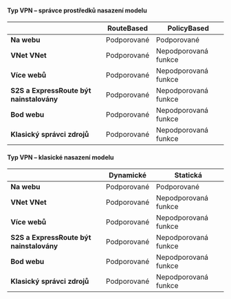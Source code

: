 #### <a name="vpn-type---resource-manager-deployment-model"></a>Typ VPN – správce prostředků nasazení modelu

|      | **RouteBased**    | **PolicyBased** |
|-----------------------------------|-------------|------------------|
| **Na webu**                  | Podporované   | Podporované        |
| **VNet VNet**                  | Podporované   | Nepodporovaná funkce    |
| **Více webů**                    | Podporované   | Nepodporovaná funkce    |
| **S2S a ExpressRoute být nainstalovány**  | Podporované   | Nepodporovaná funkce    |
| **Bod webu**                 | Podporované   | Nepodporovaná funkce    |
| **Klasický správci zdrojů**   | Podporované   | Nepodporovaná funkce    |


#### <a name="vpn-type---classic-deployment-model"></a>Typ VPN – klasické nasazení modelu


|       | **Dynamické**        | **Statická**   |
|---------------------------------------------|--------------|--------------|
| **Na webu**                            | Podporované    | Podporované      |
| **VNet VNet**                            | Podporované    | Nepodporovaná funkce  |
| **Více webů**                              | Podporované    | Nepodporovaná funkce  |
| **S2S a ExpressRoute být nainstalovány**            | Podporované    | Nepodporovaná funkce  |
| **Bod webu**                           | Podporované    | Nepodporovaná funkce  |
| **Klasický správci zdrojů**             | Podporované    | Nepodporovaná funkce  |